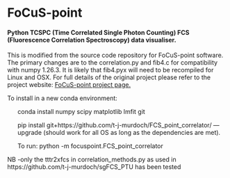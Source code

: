 
<html>
<head>
</head>
<body>
<H1>FoCuS-point</H1>

<H4>Python TCSPC (Time Correlated Single Photon Counting) FCS (Fluorescence Correlation Spectroscopy)  data visualiser. </H4>

<p>This is modified from the source code repository for FoCuS-point software. The primary changes are to the correlation.py and fib4.c for compatibility with numpy 1.26.3. It is likely that fib4.pyx will need to be recompiled for Linux and OSX. For full details of the original project please refer to the project website: <a href="http://dwaithe.github.io/FCS_point_correlator/">FoCuS-point project page.</a><p>

<p> To install in a new conda environment:
<ol> conda install numpy scipy matplotlib lmfit git </ol>
<ol> pip install git+https://github.com/t-j-murdoch/FCS_point_correlator/ —upgrade (should work for all OS as long as the dependencies are met).</ol>
<ol> To run: python -m focuspoint.FCS_point_correlator</ol>

<p>NB -only the tttr2xfcs in correlation_methods.py as used in https://github.com/t-j-murdoch/sgFCS_PTU has been tested</p>

</body>
</html>
